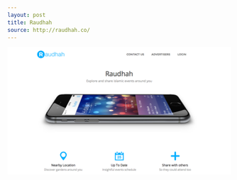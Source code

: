 ```yaml
---
layout: post
title: Raudhah
source: http://raudhah.co/
---
```


<img src="/img/statap_img/raudhah.png">
